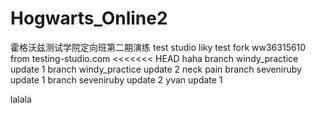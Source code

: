 # Hogwarts_Online2

霍格沃兹测试学院定向班第二期演练
test studio
liky test fork
ww36315610
from testing-studio.com
<<<<<<< HEAD
haha
branch windy_practice update 1
branch windy_practice update 2
neck pain
branch seveniruby update 1
branch seveniruby update 2
yvan update 1

lalala
